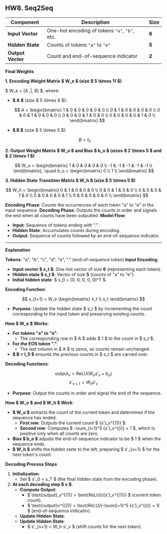 ## HW8. Seq2Seq

| Component          | Description                                      | Size      |
|--------------------|--------------------------------------------------|-----------|
| **Input Vector**   | One-hot encoding of tokens `"a"`, `"b"`, etc.    | **6**     |
| **Hidden State**   | Counts of tokens `"a"` to `"e"`                  | **5**     |
| **Output Vector**  | Count and end-of-sequence indicator              | **2**     |

**Final Weights**

**1. Encoding Weight Matrix $ W_e $ (size $ 5 \times 11 $)**

$ W_e = [A \,|\, B] $, where:

- **$ A $** (size $ 5 \times 6 $):

  $$
  A = \begin{bmatrix}
  1 & 0 & 0 & 0 & 0 & 0 \\
  0 & 1 & 0 & 0 & 0 & 0 \\
  0 & 0 & 1 & 0 & 0 & 0 \\
  0 & 0 & 0 & 1 & 0 & 0 \\
  0 & 0 & 0 & 0 & 1 & 0 \\
  \end{bmatrix}
  $$

- **$ B $** (size $ 5 \times 5 $):

  $$
  B = I_5 \quad
  $$

**2. Output Weight Matrix $ W_o $ and Bias $ b_o $ (sizes $ 2 \times 5 $ and $ 2 \times 1 $)**

$$
W_o = \begin{bmatrix}
1 & 0 & 0 & 0 & 0 \\
-1 & -1 & -1 & -1 & -1 \\
\end{bmatrix}, \quad
b_o = \begin{bmatrix}
0 \\
1 \\
\end{bmatrix}
$$

**3. Hidden State Transition Matrix $ W_h $ (size $ 5 \times 5 $)**

$$
W_h = \begin{bmatrix}
0 & 1 & 0 & 0 & 0 \\
0 & 0 & 1 & 0 & 0 \\
0 & 0 & 0 & 1 & 0 \\
0 & 0 & 0 & 0 & 1 \\
0 & 0 & 0 & 0 & 0 \\
\end{bmatrix}
$$

**Encoding Phase**: Counts the occurrences of each token "a" to "e" in the input sequence.
**Decoding Phase**: Outputs the counts in order and signals the end when all counts have been outputted.
**Model Flow**:
- **Input**: Sequence of tokens ending with ".".
- **Hidden State**: Accumulates counts during encoding.
- **Output**: Sequence of counts followed by an end-of-sequence indicator.

---

**Explanation**

**Tokens**: "a", "b", "c", "d", "e", "." (end-of-sequence token)
**Input Encoding**:
  - **Input vector $ x_t $**: One-hot vector of size **6** (representing each token).
  - **Hidden state $ s_t $**: Vector of size **5** (counts of "a" to "e").
  - **Initial hidden state**: $ s_0 = [0, 0, 0, 0, 0]^T $.

**Encoding Function**:

$$
s_{t+1} = W_e \begin{bmatrix} x_t \\ s_t \end{bmatrix}
$$

- **Purpose**: Update the hidden state $ s_t $ by incrementing the count corresponding to the input token and preserving existing counts.

**How $ W_e $ Works**:

- **For tokens "a" to "e"**:
  - The corresponding row in $ A $ adds $ 1 $ to the count in $ s_t $.
- **For the EOS token "."**:
  - The last column in $ A $ is zeros, so counts remain unchanged.
- **$ B = I_5 $** ensures the previous counts in $ s_t $ are carried over.

**Decoding Functions**:

$$
\text{output}_v = \text{ReLU}(W_o s'_v + b_o)
$$
$$
s'_{v+1} = W_h s'_v
$$

- **Purpose**: Output the counts in order and signal the end of the sequence.

**How $ W_o $ and $ W_h $ Work**:

- **$ W_o $** extracts the count of the current token and determines if the sequence has ended.
  - **First row**: Outputs the current count $ {s'}_v^{(1)} $.
  - **Second row**: Computes $ -\sum_{i=1}^5 {s'}_v^{(i)} + 1 $, which is positive only when all counts are zero.
- **Bias $ b_o $** adjusts the end-of-sequence indicator to be $ 1 $ when the sequence ends.
- **$ W_h $** shifts the hidden state to the left, preparing $ s'_{v+1} $ for the next token's count.

**Decoding Process Steps**

1. **Initialization**:
   - Set $ s'_0 = s_T $ (the final hidden state from the encoding phase).
2. **At each decoding step $ v $**:
   - **Compute Output**:
     - $ \text{output}_v^{(1)} = \text{ReLU}({s'}_v^{(1)}) $ (current token count).
     - $ \text{output}_v^{(2)} = \text{ReLU}(-\sum_{i=1}^5 {s'}_v^{(i)} + 1) $ (end-of-sequence indicator).
   - **Update Hidden State**:
   - **Update Hidden State**:
     - $ s'_{v+1} = W_h s'_v $ (shift counts for the next token).

